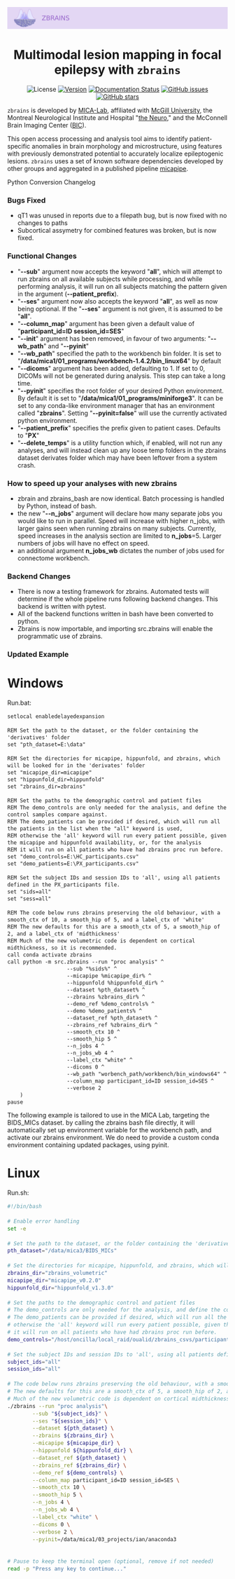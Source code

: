 ![alternate text](./src/data/zbrains_banner.png)
<div align="center">

# Multimodal lesion mapping in focal epilepsy with `zbrains`

![License](https://img.shields.io/badge/license-BSD-brightgreen) [![Version](https://img.shields.io/github/v/tag/MICA-MNI/z-brains)](https://github.com/MICA-MNI/z-brains) [![Documentation Status](https://readthedocs.org/projects/z-brains/badge/?version=latest&color=brightgreen)](https://z-brains.readthedocs.io/en/latest/?badge=latest) [![GitHub issues](https://img.shields.io/github/issues/MICA-MNI/z-brains?color=brightgreen)](https://github.com/MICA-MNI/z-brains/issues) [![GitHub stars](https://img.shields.io/github/stars/MICA-MNI/z-brains.svg?style=flat&label=%E2%9C%A8%EF%B8%8F%20be%20a%20stargazer&color=brightgreen)](https://github.com/MICA-MNI/z-brains/stargazers)

</div>

`zbrains` is developed by [MICA-Lab](https://mica-mni.github.io), affiliated with [McGill University](https://www.mcgill.ca/), the Montreal Neurological Institute and Hospital "[the Neuro](https://www.mcgill.ca/neuro/)," and the McConnell Brain Imaging Center ([BIC](https://www.mcgill.ca/bic/)).

This open access processing and analysis tool aims to identify patient-specific anomalies in brain morphology and microstructure, using features with previously demonstrated potential to accurately localize epileptogenic lesions. `zbrains` uses a set of known software dependencies developed by other groups and aggregated in a published pipeline [micapipe](https://github.com/MICA-MNI/micapipe).

Python Conversion Changelog

### **Bugs Fixed**

- qT1 was unused in reports due to a filepath bug, but is now fixed with no changes to paths
- Subcortical assymetry for combined features was broken, but is now fixed.

### **Functional Changes**
- "**--sub**" argument now accepts the keyword "**all**", which will attempt to run zbrains on all available subjects while processing, and while performing analysis, it will run on all subjects matching the pattern given in the argument (**--patient_prefix**). 
- "**--ses**" argument now also accepts the keyword "**all**", as well as now being optional. If the "**--ses**" argument is not given, it is assumed to be "**all**".
- "**--column_map**" argument has been given a default value of "**participant_id=ID session_id=SES**"
- "**--init**" argument has been removed, in favour of two arguments: "**--wb_path**" and "**--pyinit**"
- "**--wb_path**" specified the path to the workbench bin folder. It is set to "**/data/mica1/01_programs/workbench-1.4.2/bin_linux64**" by default
- "**--dicoms**" argument has been added, defaulting to 1. If set to 0, DICOMs will not be generated during analysis. This step can take a long time.
- "**--pyinit**" specifies the root folder of your desired Python environment. By default it is set to "**/data/mica1/01_programs/miniforge3**". It can be set to any conda-like environment manager that has an environment called "**zbrains**". Setting "**--pyinit=false**" will use the currently activated python environment.
- "**--patient_prefix**" specifies the prefix given to patient cases. Defaults to "**PX**"
- "**--delete_temps**" is a utility function which, if enabled, will not run any analyses, and will instead clean up any loose temp folders in the zbrains dataset derivates folder which may have been leftover from a system crash.

### **How to speed up your analyses with new zbrains**
- zbrain and zbrains_bash are now identical. Batch processing is handled by Python, instead of bash.
- the new "**--n_jobs**" argument will declare how many separate jobs you would like to run in parallel. Speed will increase with higher n_jobs, with larger gains seen when running zbrains on many subjects. Currently, speed increases in the analysis section are limited to **n_jobs**=5. Larger numbers of jobs will have no effect on speed.
- an additional argument **n_jobs_wb** dictates the number of jobs used for connectome workbench.

### **Backend Changes**
- There is now a testing framework for zbrains. Automated tests will determine if the whole pipeline runs following backend changes. This backend is written with pytest.
- All of the backend functions written in bash have been converted to python. 
- Zbrains is now importable, and importing src.zbrains will enable the programmatic use of zbrains.

### **Updated Example**

# Windows
Run.bat:
```batch
setlocal enabledelayedexpansion

REM Set the path to the dataset, or the folder containing the 'derivatives' folder
set "pth_dataset=E:\data"

REM Set the directories for micapipe, hippunfold, and zbrains, which will be looked for in the 'derivates' folder
set "micapipe_dir=micapipe"
set "hippunfold_dir=hippunfold"
set "zbrains_dir=zbrains"

REM Set the paths to the demographic control and patient files
REM The demo_controls are only needed for the analysis, and define the control samples compare against. 
REM The demo_patients can be provided if desired, which will run all the patients in the list when the "all" keyword is used, 
REM otherwise the 'all' keyword will run every patient possible, given the micapipe and hippunfold availability, or, for the analysis
REM it will run on all patients who have had zbrains proc run before.
set "demo_controls=E:\HC_participants.csv"
set "demo_patients=E:\PX_participants.csv"

REM Set the subject IDs and session IDs to 'all', using all patients defined in the PX_participants file.
set "sids=all" 
set "sess=all"

REM The code below runs zbrains preserving the old behaviour, with a smooth_ctx of 10, a smooth_hip of 5, and a label_ctx of 'white'
REM The new defaults for this are a smooth_ctx of 5, a smooth_hip of 2, and a label_ctx of 'midthickness'
REM Much of the new volumetric code is dependent on cortical midthickness, so it is recommended.
call conda activate zbrains
call python -m src.zbrains --run "proc analysis" ^
                   --sub "%sids%" ^
                   --micapipe %micapipe_dir% ^
                   --hippunfold %hippunfold_dir% ^
                   --dataset %pth_dataset% ^
                   --zbrains %zbrains_dir% ^
                   --demo_ref %demo_controls% ^
                   --demo %demo_patients% ^
                   --dataset_ref %pth_dataset% ^
                   --zbrains_ref %zbrains_dir% ^
                   --smooth_ctx 10 ^
                   --smooth_hip 5 ^
                   --n_jobs 4 ^
                   --n_jobs_wb 4 ^
		           --label_ctx "white" ^
                   --dicoms 0 ^
                   --wb_path "worbench_path/workbench/bin_windows64" ^
                   --column_map participant_id=ID session_id=SES ^
                   --verbose 2
    )
pause
```


The following example is tailored to use in the MICA Lab, targeting the BIDS_MICs dataset.
by calling the zbrains bash file directly, it will automatically set up environment variable for the workbench path, 
and activate our zbrains environment. We do need to provide a custom conda environment containing updated packages, using pyinit.

# Linux
Run.sh:
```bash
#!/bin/bash

# Enable error handling
set -e

# Set the path to the dataset, or the folder containing the 'derivatives' folder
pth_dataset="/data/mica3/BIDS_MICs"

# Set the directories for micapipe, hippunfold, and zbrains, which will be looked for in the 'derivates' folder
zbrains_dir="zbrains_volumetric"
micapipe_dir="micapipe_v0.2.0"
hippunfold_dir="hippunfold_v1.3.0"

# Set the paths to the demographic control and patient files
# The demo_controls are only needed for the analysis, and define the control samples to compare against.
# The demo_patients can be provided if desired, which will run all the patients in the list when the "all" keyword is used,
# otherwise the 'all' keyword will run every patient possible, given the micapipe and hippunfold availability, or, for the analysis
# it will run on all patients who have had zbrains proc run before.
demo_controls="/host/oncilla/local_raid/oualid/zbrains_csvs/participants_mics_hc.csv"

# Set the subject IDs and session IDs to 'all', using all patients defined in the PX_participants file.
subject_ids="all"
session_ids="all"

# The code below runs zbrains preserving the old behaviour, with a smooth_ctx of 10, a smooth_hip of 5, and a label_ctx of 'white'
# The new defaults for this are a smooth_ctx of 5, a smooth_hip of 2, and a label_ctx of 'midthickness'
# Much of the new volumetric code is dependent on cortical midthickness, so it is recommended.
./zbrains --run "proc analysis"\
        --sub "${subject_ids}" \
        --ses "${session_ids}" \
        --dataset ${pth_dataset} \
        --zbrains ${zbrains_dir} \
        --micapipe ${micapipe_dir} \
        --hippunfold ${hippunfold_dir} \
        --dataset_ref ${pth_dataset} \
        --zbrains_ref ${zbrains_dir} \
        --demo_ref ${demo_controls} \
        --column_map participant_id=ID session_id=SES \
        --smooth_ctx 10 \
        --smooth_hip 5 \
        --n_jobs 4 \
        --n_jobs_wb 4 \
        --label_ctx "white" \
        --dicoms 0 \
        --verbose 2 \
        --pyinit=/data/mica1/03_projects/ian/anaconda3 


# Pause to keep the terminal open (optional, remove if not needed)
read -p "Press any key to continue..."


